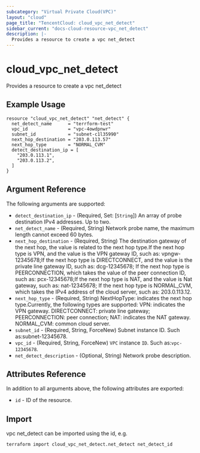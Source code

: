 ```yaml
---
subcategory: "Virtual Private Cloud(VPC)"
layout: "cloud"
page_title: "TencentCloud: cloud_vpc_net_detect"
sidebar_current: "docs-cloud-resource-vpc_net_detect"
description: |-
  Provides a resource to create a vpc net_detect
---
```


# cloud_vpc_net_detect

Provides a resource to create a vpc net_detect

## Example Usage

```hcl
resource "cloud_vpc_net_detect" "net_detect" {
  net_detect_name      = "terrform-test"
  vpc_id               = "vpc-4owdpnwr"
  subnet_id            = "subnet-c1l35990"
  next_hop_destination = "203.0.113.57"
  next_hop_type        = "NORMAL_CVM"
  detect_destination_ip = [
    "203.0.113.1",
    "203.0.113.2",
  ]
}
```

## Argument Reference

The following arguments are supported:

* `detect_destination_ip` - (Required, Set: [`String`]) An array of probe destination IPv4 addresses. Up to two.
* `net_detect_name` - (Required, String) Network probe name, the maximum length cannot exceed 60 bytes.
* `next_hop_destination` - (Required, String) The destination gateway of the next hop, the value is related to the next hop type.If the next hop type is VPN, and the value is the VPN gateway ID, such as: vpngw-12345678;If the next hop type is DIRECTCONNECT, and the value is the private line gateway ID, such as: dcg-12345678; If the next hop type is PEERCONNECTION, which takes the value of the peer connection ID, such as: pcx-12345678;If the next hop type is NAT, and the value is Nat gateway, such as: nat-12345678; If the next hop type is NORMAL_CVM, which takes the IPv4 address of the cloud server, such as: 203.0.113.12.
* `next_hop_type` - (Required, String) NextHopType: indicates the next hop type.Currently, the following types are supported: VPN: indicates the VPN gateway. DIRECTCONNECT: private line gateway; PEERCONNECTION: peer connection; NAT: indicates the NAT gateway. NORMAL_CVM: common cloud server.
* `subnet_id` - (Required, String, ForceNew) Subnet instance ID. Such as:subnet-12345678.
* `vpc_id` - (Required, String, ForceNew) `VPC` instance `ID`. Such as:`vpc-12345678`.
* `net_detect_description` - (Optional, String) Network probe description.

## Attributes Reference

In addition to all arguments above, the following attributes are exported:

* `id` - ID of the resource.



## Import

vpc net_detect can be imported using the id, e.g.

```
terraform import cloud_vpc_net_detect.net_detect net_detect_id
```

